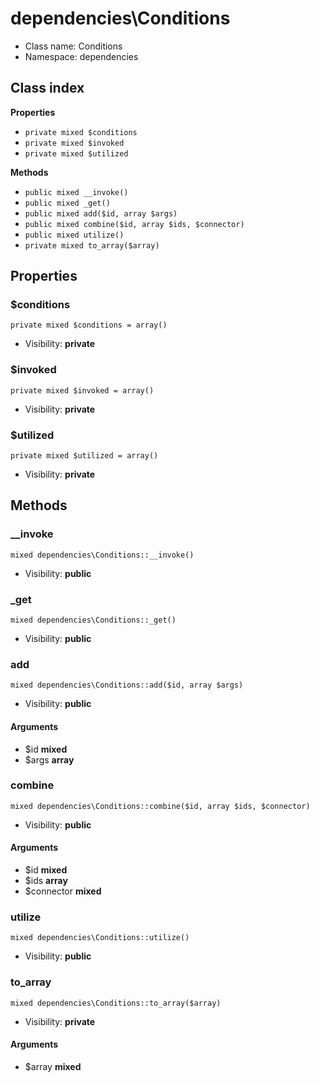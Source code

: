 # dependencies\Conditions






* Class name: Conditions
* Namespace: dependencies




## Class index

**Properties**
* `private mixed $conditions`
* `private mixed $invoked`
* `private mixed $utilized`

**Methods**
* `public mixed __invoke()`
* `public mixed _get()`
* `public mixed add($id, array $args)`
* `public mixed combine($id, array $ids, $connector)`
* `public mixed utilize()`
* `private mixed to_array($array)`







Properties
----------


### $conditions

```
private mixed $conditions = array()
```





* Visibility: **private**


### $invoked

```
private mixed $invoked = array()
```





* Visibility: **private**


### $utilized

```
private mixed $utilized = array()
```





* Visibility: **private**


Methods
-------


### __invoke

```
mixed dependencies\Conditions::__invoke()
```





* Visibility: **public**



### _get

```
mixed dependencies\Conditions::_get()
```





* Visibility: **public**



### add

```
mixed dependencies\Conditions::add($id, array $args)
```





* Visibility: **public**

#### Arguments

* $id **mixed**
* $args **array**



### combine

```
mixed dependencies\Conditions::combine($id, array $ids, $connector)
```





* Visibility: **public**

#### Arguments

* $id **mixed**
* $ids **array**
* $connector **mixed**



### utilize

```
mixed dependencies\Conditions::utilize()
```





* Visibility: **public**



### to_array

```
mixed dependencies\Conditions::to_array($array)
```





* Visibility: **private**

#### Arguments

* $array **mixed**


